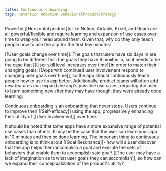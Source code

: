 ```yaml
---
title: Continuous onboarding
tags: Retention Adoption BehavioralProductStrategy
---
```

Powerful [[Horizontal product]]s like Notion, Airtable, Excel, and Roam are all powerful/flexible and require learning and expansion of use cases over time to wrap your head around them. Given that, why do they only teach people how to use the app for the first few minutes?

[[User goals change over time]]. The goals that users have six days in are going to be different than the goals they have 6 months in, so it needs to be the case that [[User skill level increases over time]] in order to match their changing goals. [[Apps with continued user involvement respond to changing user goals over time]], so the app should continuously teach people how to use its app better. Additionally, product teams will often add new features that expand the app's possible use cases, requiring the user to learn something new after they may have thought they were already done learning.

Continuous onboarding is an onboarding that never stops. Users continue to improve their [[Self-efficacy]] using the app, progressively enhancing their utility of [[User Involvement]] over time.

It should be noted that some apps have a more expansive range of potential use cases than others. It may be the case that the user can learn your app in 10 minutes and then be done learning. The important thing to continuous onboarding is to think about [[Goal Resonance]]- how will a user discover that the app helps them accomplish a goal and execute the sets of behaviors that enable them to accomplish said goal? [[The user may have a lack of imagination as to what user goals they can accomplish]], so how can we expand their conceptualization of the product's utility?

<!-- [[Continuous onboarding can come from the community]] -->
